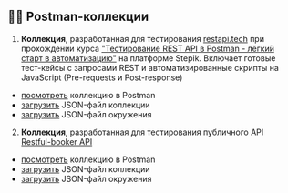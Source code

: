 ## :man_astronaut: Postman-коллекции

1. **Коллекция**, разработанная для тестирования [restapi.tech](https://restapi.tech/) при прохождении курса ["Тестирование REST API в Postman - лёгкий старт в автоматизацию"](https://stepik.org/course/131052) на платформе Stepik. Включает готовые тест-кейсы с запросами REST и автоматизированные скрипты на JavaScript (Pre-requests и Post-response)

- [посмотреть](https://www.postman.com/test-public-apis/portfolio/collection/hwl0dh1/stepik-rest-api-course) коллекцию в Postman
- [загрузить](/postman_collections/stepik_rest_api_course/Stepik%20REST%20API%20Course.postman_collection.json) JSON-файл коллекции
- [загрузить](/postman_collections/stepik_rest_api_course/Stepik%20REST%20API%20Course%20Env.postman_environment.json) JSON-файл окружения

2. **Коллекция**, разработанная для тестирования публичного API [Restful-booker API](https://restful-booker.herokuapp.com/apidoc/index.html)

- [посмотреть](https://www.postman.com/test-public-apis/portfolio/collection/w2jp028/restful-booker-api) коллекцию в Postman
- [загрузить](/postman_collections/restful_booker_api/Restful-booker%20API.postman_collection.json) JSON-файл коллекции
- [загрузить](/postman_collections/restful_booker_api/Restful-booker%20env.postman_environment.json) JSON-файл окружения
